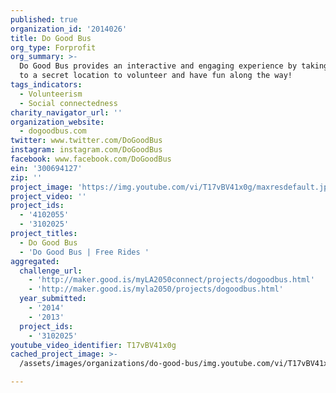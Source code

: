 ```yaml
---
published: true
organization_id: '2014026'
title: Do Good Bus
org_type: Forprofit
org_summary: >-
  Do Good Bus provides an interactive and engaging experience by taking people
  to a secret location to volunteer and have fun along the way!
tags_indicators:
  - Volunteerism
  - Social connectedness
charity_navigator_url: ''
organization_website:
  - dogoodbus.com
twitter: www.twitter.com/DoGoodBus
instagram: instagram.com/DoGoodBus
facebook: www.facebook.com/DoGoodBus
ein: '300694127'
zip: ''
project_image: 'https://img.youtube.com/vi/T17vBV41x0g/maxresdefault.jpg'
project_video: ''
project_ids:
  - '4102055'
  - '3102025'
project_titles:
  - Do Good Bus
  - 'Do Good Bus | Free Rides '
aggregated:
  challenge_url:
    - 'http://maker.good.is/myLA2050connect/projects/dogoodbus.html'
    - 'http://maker.good.is/myla2050/projects/dogoodbus.html'
  year_submitted:
    - '2014'
    - '2013'
  project_ids:
    - '3102025'
youtube_video_identifier: T17vBV41x0g
cached_project_image: >-
  /assets/images/organizations/do-good-bus/img.youtube.com/vi/T17vBV41x0g/maxresdefault.jpg

---
```

